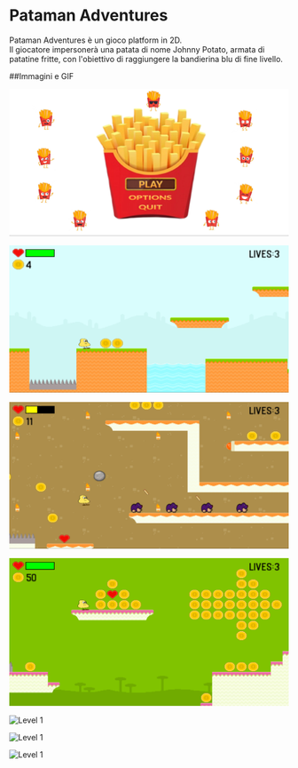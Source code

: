 # Pataman Adventures

Pataman Adventures è un gioco platform in 2D. <br>
Il giocatore impersonerà una patata di nome Johnny Potato, armata di patatine fritte,
 con l'obiettivo di raggiungere la bandierina blu di fine livello.
 
 
 ##Immagini e GIF
 
 ![Level 1](./Images/MainMenu.png) <br>
 
 ![Level 1](./Images/Image1.png) <br>
 
 ![Level 1](./Images/Image2.png) <br>
 
 ![Level 1](./Images/Image3.png) <br>
 
 ![Level 1](./GIFs/GIF_1_cut.gif) <br>
 
 ![Level 1](./GIFs/GIF_2_cut.gif) <br>
 
 ![Level 1](./GIFs/GIF_3_cut.gif) <br>